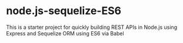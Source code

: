 # node.js-sequelize-ES6

This is a starter project for quickly building REST APIs in Node.js using Express and Sequelize ORM using ES6 via Babel
